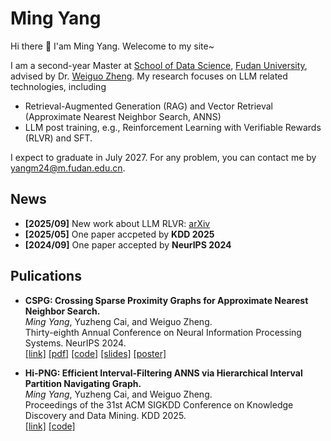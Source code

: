 # Ming Yang

Hi there 👋 I'am Ming Yang. Welecome to my site~

I am a second-year Master at [School of Data Science](https://sds.fudan.edu.cn/), [Fudan University](https://www.fudan.edu.cn/en/), advised by Dr. [Weiguo Zheng](https://weiguozheng.github.io/). 
My research focuses on LLM related technologies, including

- Retrieval-Augmented Generation (RAG) and Vector Retrieval (Approximate Nearest Neighbor Search, ANNS)
- LLM post training, e.g., Reinforcement Learning with Verifiable Rewards (RLVR) and SFT.

I expect to graduate in July 2027. For any problem, you can contact me by [yangm24@m.fudan.edu.cn](yangm24@m.fudan.edu.cn).

## News
- **[2025/09]** New work about LLM RLVR: [arXiv](https://www.arxiv.org/abs/2509.25240)
- **[2025/05]** One paper accpeted by **KDD 2025**
- **[2024/09]** One paper accepted by **NeurIPS 2024**

## Pulications

- **CSPG: Crossing Sparse Proximity Graphs for Approximate Nearest Neighbor Search.** <br>
*Ming Yang*, Yuzheng Cai, and Weiguo Zheng. <br>
Thirty-eighth Annual Conference on Neural Information Processing Systems. NeurIPS 2024. <br>
[[link]](https://neurips.cc/virtual/2024/poster/93606) 
[[pdf]](https://proceedings.neurips.cc/paper_files/paper/2024/file/bab1486cec466c980b40e7d633dd4bbc-Paper-Conference.pdf) 
[[code]](https://github.com/PUITAR/CSPG) 
[[slides]](https://neurips.cc/media/neurips-2024/Slides/93606.pdf)
[[poster]](https://neurips.cc/media/PosterPDFs/NeurIPS%202024/93606.png?t=1730868292.2146382)

- **Hi-PNG: Efficient Interval-Filtering ANNS via Hierarchical Interval Partition Navigating Graph.** <br>
*Ming Yang*, Yuzheng Cai, and Weiguo Zheng. <br>
Proceedings of the 31st ACM SIGKDD Conference on Knowledge Discovery and Data Mining. KDD 2025. <br>
[[link]](https://doi.org/10.1145/3711896.3736997) 
[[code]](https://github.com/PUITAR/Hi-PNG)

